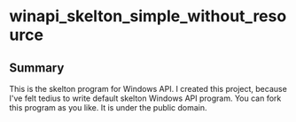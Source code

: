 # winapi_skelton_simple_without_resource

## Summary

This is the skelton program for Windows API.
I created this project, because I've felt tedius to write default skelton Windows API program.
You can fork this program as you like.
It is under the public domain.
